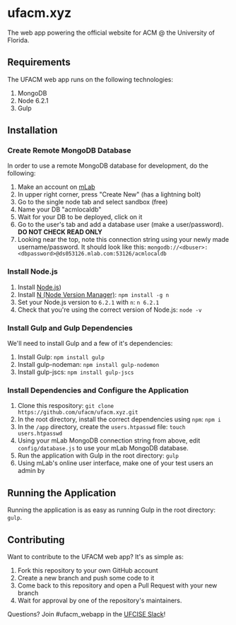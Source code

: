 # ufacm.xyz

The web app powering the official website for ACM @ the University of Florida.

## Requirements

The UFACM web app runs on the following technologies:

1. MongoDB
2. Node 6.2.1
3. Gulp

## Installation

### Create Remote MongoDB Database

In order to use a remote MongoDB database for development, do the following:

1. Make an account on [mLab](https://mlab.com)
2. In upper right corner, press "Create New" (has a lightning bolt)
3. Go to the single node tab and select sandbox (free)
4. Name your DB "acmlocaldb"
5. Wait for your DB to be deployed, click on it
6. Go to the user's tab and add a database user (make a user/password). **DO NOT CHECK READ ONLY**
7. Looking near the top, note this connection string using your newly made username/password. It should look like this: `mongodb://<dbuser>:<dbpassword>@ds053126.mlab.com:53126/acmlocaldb`

### Install Node.js

1. Install [Node.js](https://nodejs.org/en/download/))
2. Install [N (Node Version Manager)](https://www.npmjs.com/package/n): `npm install -g n`
3. Set your Node.js version to `6.2.1` with `n`: `n 6.2.1`
4. Check that you're using the correct version of Node.js: `node -v`

### Install Gulp and Gulp Dependencies

We'll need to install Gulp and a few of it's dependencies:

1. Install Gulp: `npm install gulp`
2. Install gulp-nodeman: `npm install gulp-nodemon`
3. Install gulp-jscs: `npm install gulp-jscs`

### Install Dependencies and Configure the Application

1. Clone this respository: `git clone https://github.com/ufacm/ufacm.xyz.git`
2. In the root directory, install the correct dependencies using `npm`: `npm i`
3. In the `/app` directory, create the `users.htpasswd` file: `touch users.htpasswd`
4. Using your mLab MongoDB connection string from above, edit `config/database.js` to use your mLab MongoDB database.
5. Run the application with Gulp in the root directory: `gulp`
6. Using mLab's online user interface, make one of your test users an admin by

## Running the Application

Running the application is as easy as running Gulp in the root directory: `gulp`.

## Contributing

Want to contribute to the UFACM web app? It's as simple as:

1. Fork this repository to your own GitHub account
2. Create a new branch and push some code to it
3. Come back to this repository and open a Pull Request with your new branch
4. Wait for approval by one of the repository's maintainers.

Questions? Join #ufacm_webapp in the [UFCISE Slack](http://slack.ufcise.com)!
